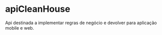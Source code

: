 # apiCleanHouse
Api destinada a implementar regras de negócio e devolver para aplicação mobile e web.
